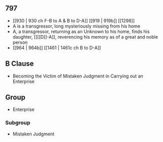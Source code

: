 ## 797
- [[930 | 930 ch F-B to A &amp; B to D-A]] [[919 | 919b]] [[1298]] 
- A is a transgressor, long mysteriously missing from his home
- A, a transgressor, returning as an Unknown to his home, finds his daughter, [[[[D]]-A]], reverencing his memory as of a great and noble person
- [[964 | 964b]] [[1461 | 1461c ch B to D-A]] 

## B Clause
- Becoming the Victim of Mistaken Judgment in Carrying out an Enterprise

## Group
- Enterprise

### Subgroup
- Mistaken Judgment

